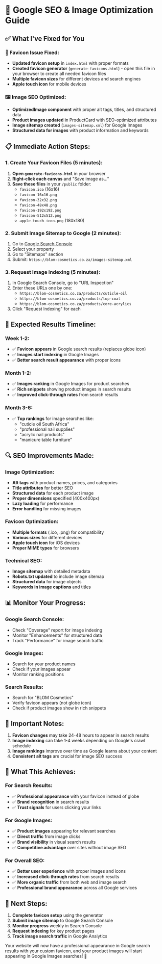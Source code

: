 # 🚀 Google SEO & Image Optimization Guide

## ✅ What I've Fixed for You

### **🎯 Favicon Issue Fixed:**
- **Updated favicon setup** in `index.html` with proper formats
- **Created favicon generator** (`generate-favicons.html`) - open this file in your browser to create all needed favicon files
- **Multiple favicon sizes** for different devices and search engines
- **Apple touch icon** for mobile devices

### **🖼️ Image SEO Optimized:**
- **OptimizedImage component** with proper alt tags, titles, and structured data
- **Product images updated** in ProductCard with SEO-optimized attributes
- **Image sitemap created** (`images-sitemap.xml`) for Google Images
- **Structured data for images** with product information and keywords

## 📋 **Immediate Action Steps:**

### **1. Create Your Favicon Files (5 minutes):**
1. **Open `generate-favicons.html`** in your browser
2. **Right-click each canvas** and "Save image as..."
3. **Save these files** in your `/public` folder:
   - `favicon.ico` (16x16)
   - `favicon-16x16.png`
   - `favicon-32x32.png`
   - `favicon-48x48.png`
   - `favicon-192x192.png`
   - `favicon-512x512.png`
   - `apple-touch-icon.png` (180x180)

### **2. Submit Image Sitemap to Google (2 minutes):**
1. Go to [Google Search Console](https://search.google.com/search-console)
2. Select your property
3. Go to "Sitemaps" section
4. Submit: `https://blom-cosmetics.co.za/images-sitemap.xml`

### **3. Request Image Indexing (5 minutes):**
1. In Google Search Console, go to "URL Inspection"
2. Enter these URLs one by one:
   - `https://blom-cosmetics.co.za/products/cuticle-oil`
   - `https://blom-cosmetics.co.za/products/top-coat`
   - `https://blom-cosmetics.co.za/products/core-acrylics`
3. Click "Request Indexing" for each

## 🎯 **Expected Results Timeline:**

### **Week 1-2:**
- ✅ **Favicon appears** in Google search results (replaces globe icon)
- ✅ **Images start indexing** in Google Images
- ✅ **Better search result appearance** with proper icons

### **Month 1-2:**
- ✅ **Images ranking** in Google Images for product searches
- ✅ **Rich snippets** showing product images in search results
- ✅ **Improved click-through rates** from search results

### **Month 3-6:**
- ✅ **Top rankings** for image searches like:
  - "cuticle oil South Africa"
  - "professional nail supplies"
  - "acrylic nail products"
  - "manicure table furniture"

## 🔍 **SEO Improvements Made:**

### **Image Optimization:**
- **Alt tags** with product names, prices, and categories
- **Title attributes** for better SEO
- **Structured data** for each product image
- **Proper dimensions** specified (400x400px)
- **Lazy loading** for performance
- **Error handling** for missing images

### **Favicon Optimization:**
- **Multiple formats** (.ico, .png) for compatibility
- **Various sizes** for different devices
- **Apple touch icon** for iOS devices
- **Proper MIME types** for browsers

### **Technical SEO:**
- **Image sitemap** with detailed metadata
- **Robots.txt updated** to include image sitemap
- **Structured data** for image objects
- **Keywords in image captions** and titles

## 📊 **Monitor Your Progress:**

### **Google Search Console:**
- Check "Coverage" report for image indexing
- Monitor "Enhancements" for structured data
- Track "Performance" for image search traffic

### **Google Images:**
- Search for your product names
- Check if your images appear
- Monitor ranking positions

### **Search Results:**
- Search for "BLOM Cosmetics"
- Verify favicon appears (not globe icon)
- Check if product images show in rich snippets

## 🚨 **Important Notes:**

1. **Favicon changes** may take 24-48 hours to appear in search results
2. **Image indexing** can take 1-4 weeks depending on Google's crawl schedule
3. **Image rankings** improve over time as Google learns about your content
4. **Consistent alt tags** are crucial for image SEO success

## 🎉 **What This Achieves:**

### **For Search Results:**
- ✅ **Professional appearance** with your favicon instead of globe
- ✅ **Brand recognition** in search results
- ✅ **Trust signals** for users clicking your links

### **For Google Images:**
- ✅ **Product images** appearing for relevant searches
- ✅ **Direct traffic** from image clicks
- ✅ **Brand visibility** in visual search results
- ✅ **Competitive advantage** over sites without image SEO

### **For Overall SEO:**
- ✅ **Better user experience** with proper images and icons
- ✅ **Increased click-through rates** from search results
- ✅ **More organic traffic** from both web and image search
- ✅ **Professional brand appearance** across all Google services

## 🔄 **Next Steps:**

1. **Complete favicon setup** using the generator
2. **Submit image sitemap** to Google Search Console
3. **Monitor progress** weekly in Search Console
4. **Request indexing** for key product pages
5. **Track image search traffic** in Google Analytics

Your website will now have a professional appearance in Google search results with your custom favicon, and your product images will start appearing in Google Images searches! 🌟
